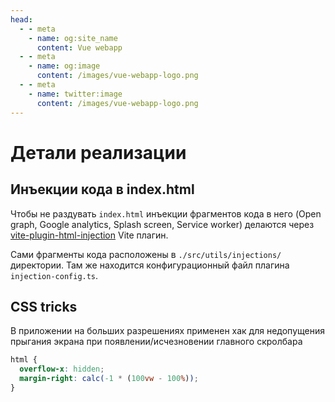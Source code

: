 ```yaml
---
head:
  - - meta
    - name: og:site_name
      content: Vue webapp
  - - meta
    - name: og:image
      content: /images/vue-webapp-logo.png
  - - meta
    - name: twitter:image
      content: /images/vue-webapp-logo.png
---
```


# Детали реализации

## Инъекции кода в index.html

Чтобы не раздувать `index.html` инъекции фрагментов кода в него (Open graph, Google analytics, Splash screen, Service worker) делаются через [vite-plugin-html-injection](https://github.com/altrusl/vite-plugin-html-injection/) Vite плагин.

Сами фрагменты кода расположены в `./src/utils/injections/` директории. Там же находится конфигурационный файл плагина `injection-config.ts`.

## CSS tricks

В приложении на больших разрешениях применен хак для недопущения прыгания экрана при появлении/исчезновении главного скролбара

```css
html {
  overflow-x: hidden;
  margin-right: calc(-1 * (100vw - 100%));
}
```